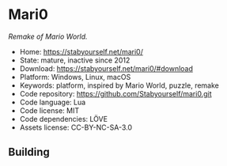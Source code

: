 # Mari0

_Remake of Mario World._

- Home: https://stabyourself.net/mari0/
- State: mature, inactive since 2012
- Download: https://stabyourself.net/mari0/#download
- Platform: Windows, Linux, macOS
- Keywords: platform, inspired by Mario World, puzzle, remake
- Code repository: https://github.com/Stabyourself/mari0.git
- Code language: Lua
- Code license: MIT
- Code dependencies: LÖVE
- Assets license: CC-BY-NC-SA-3.0

## Building
